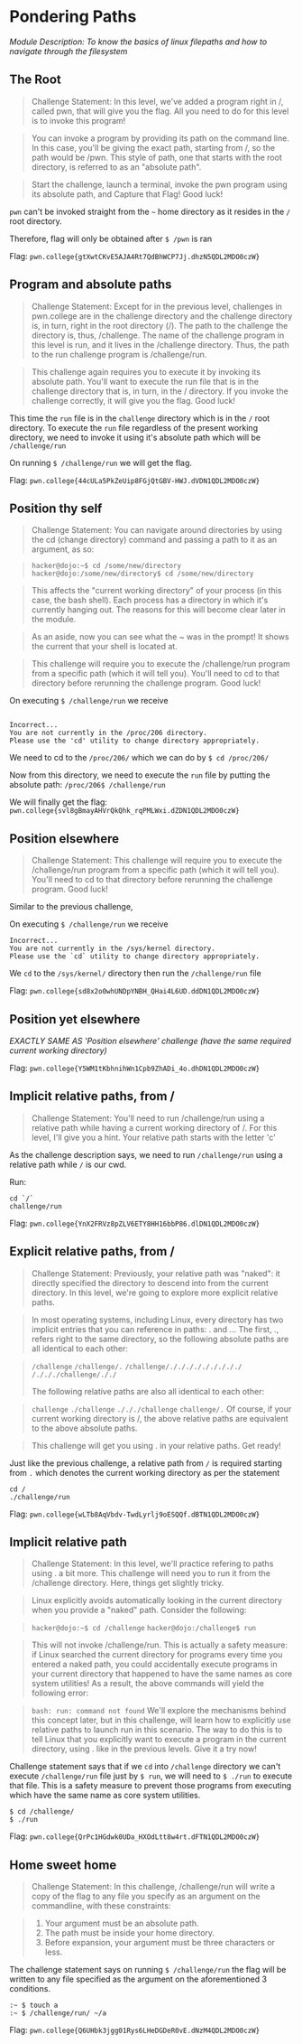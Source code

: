 # Pondering Paths

_Module Description: To know the basics of linux filepaths and how to navigate through the filesystem_


## The Root

> Challenge Statement: In this level, we've added a program right in /, called pwn, that will give you the flag. All you need to do for this level is to invoke this program! 

> You can invoke a program by providing its path on the command line. In this case, you'll be giving the exact path, starting from /, so the path would be /pwn. This style of path, one that starts with the root directory, is referred to as an "absolute path". 

> Start the challenge, launch a terminal, invoke the pwn program using its absolute path, and Capture that Flag! Good luck!

`pwn` can't be invoked straight from the `~` home directory as it resides in the `/` root directory. 

Therefore, flag will only be obtained after `$ /pwn` is ran

Flag: `pwn.college{gtXwtCKvE5AJA4Rt7QdBhWCP7Jj.dhzN5QDL2MDO0czW}`

## Program and absolute paths

> Challenge Statement: Except for in the previous level, challenges in pwn.college are in the challenge directory and the challenge directory is, in turn, right in the root directory (/). The path to the challenge the directory is, thus, /challenge. The name of the challenge program in this level is run, and it lives in the /challenge directory. Thus, the path to the run challenge program is /challenge/run.

> This challenge again requires you to execute it by invoking its absolute path. You'll want to execute the run file that is in the challenge directory that is, in turn, in the / directory. If you invoke the challenge correctly, it will give you the flag. Good luck!

This time the `run` file is in the `challenge` directory which is in the `/` root directory. To execute the `run` file regardless of the present working directory, we need to invoke it using it's absolute path which will be `/challenge/run`

On running `$ /challenge/run` we will get the flag.

Flag: `pwn.college{44cULa5PkZeUip8FGjQtGBV-HWJ.dVDN1QDL2MDO0czW}`

## Position thy self

> Challenge Statement: You can navigate around directories by using the cd (change directory) command and passing a path to it as an argument, as so:

> `hacker@dojo:~$ cd /some/new/directory`
> `hacker@dojo:/some/new/directory$ cd /some/new/directory`

> This affects the "current working directory" of your process (in this case, the bash shell). Each process has a directory in which it's currently hanging out. The reasons for this will become clear later in the module.

> As an aside, now you can see what the ~ was in the prompt! It shows the current that your shell is located at.

> This challenge will require you to execute the /challenge/run program from a specific path (which it will tell you). You'll need to cd to that directory before rerunning the challenge program. Good luck!

On executing `$ /challenge/run` we receive 

```

Incorrect...
You are not currently in the /proc/206 directory. 
Please use the 'cd' utility to change directory appropriately.

```

We need to cd to the `/proc/206/` which we can do by `$ cd /proc/206/`

Now from this directory, we need to execute the `run` file by putting the absolute path: `/proc/206$ /challenge/run`

We will finally get the flag: `pwn.college{svl8gBmayAHVrQkQhk_rqPMLWxi.dZDN1QDL2MDO0czW}`

## Position elsewhere

> Challenge Statement: This challenge will require you to execute the /challenge/run program from a specific path (which it will tell you). You'll need to cd to that directory before rerunning the challenge program. Good luck!

Similar to the previous challenge, 

On executing `$ /challenge/run` we receive 

```
Incorrect...
You are not currently in the /sys/kernel directory.
Please use the `cd` utility to change directory appropriately.
```

We `cd` to the `/sys/kernel/` directory then run the `/challenge/run` file

Flag: `pwn.college{sd8x2o0whUNDpYNBH_QHai4L6UD.ddDN1QDL2MDO0czW}`

## Position yet elsewhere

*EXACTLY SAME AS 'Position elsewhere' challenge (have the same required current working directory)*

Flag: `pwn.college{Y5WM1tKbhnihWn1Cpb9ZhADi_4o.dhDN1QDL2MDO0czW}`

## Implicit relative paths, from /

> Challenge Statement: You'll need to run /challenge/run using a relative path while having a current working directory of /. For this level, I'll give you a hint. Your relative path starts with the letter 'c'

As the challenge description says, we need to run `/challenge/run` using a relative path while `/` is our cwd.

Run:

```
cd `/`
challenge/run
```

Flag: `pwn.college{YnX2FRVz8pZLV6ETY8HH16bbP86.dlDN1QDL2MDO0czW}`

## Explicit relative paths, from /

> Challenge Statement: Previously, your relative path was "naked": it directly specified the directory to descend into from the current directory. In this level, we're going to explore more explicit relative paths.

> In most operating systems, including Linux, every directory has two implicit entries that you can reference in paths: . and ... The first, ., refers right to the same directory, so the following absolute paths are all identical to each other:

> `/challenge`
> `/challenge/.`
> `/challenge/./././././././././`
> `/./././challenge/././`
>
> The following relative paths are also all identical to each other:

> `challenge`
> `./challenge`
> `./././challenge`
> `challenge/.`
> Of course, if your current working directory is /, the above relative paths are equivalent to the above absolute paths.

> This challenge will get you using . in your relative paths. Get ready!

Just like the previous challenge, a relative path from `/` is required starting from `.` which denotes the current working directory as per the statement

```
cd /
./challenge/run
```

Flag: `pwn.college{wLTb8AqVbdv-TwdLyrlj9oESQQf.dBTN1QDL2MDO0czW}`

## Implicit relative path

> Challenge Statement: In this level, we'll practice refering to paths using . a bit more. This challenge will need you to run it from the /challenge directory. Here, things get slightly tricky.

> Linux explicitly avoids automatically looking in the current directory when you provide a "naked" path. Consider the following:

> `hacker@dojo:~$ cd /challenge`
> `hacker@dojo:/challenge$ run`

> This will not invoke /challenge/run. This is actually a safety measure: if Linux searched the current directory for programs every time you entered a naked path, you could accidentally execute programs in your current directory that happened to have the same names as core system utilities! As a result, the above commands will yield the following error:

> `bash: run: command not found`
> We'll explore the mechanisms behind this concept later, but in this challenge, will learn how to explicitly use relative paths to launch run in this scenario. The way to do this is to tell Linux that you explicitly want to execute a program in the current directory, using . like in the previous levels. Give it a try now!

Challenge statement says that if we `cd` into `/challenge` directory we can't execute `/challenge/run` file just by `$ run`, we will need to `$ ./run` to execute that file. This is a safety measure to prevent those programs from executing which have the same name as core system utilities.

```
$ cd /challenge/
$ ./run
```
Flag: `pwn.college{QrPc1HGdwk0UDa_HXOdLtt8w4rt.dFTN1QDL2MDO0czW}`

## Home sweet home

> Challenge Statement: In this challenge, /challenge/run will write a copy of the flag to any file you specify as an argument on the commandline, with these constraints:

> 1. Your argument must be an absolute path.
> 2. The path must be inside your home directory.
> 3. Before expansion, your argument must be three characters or less.

The challenge statement says on running `$ /challenge/run` the flag will be written to any file specified as the argument on the aforementioned 3 conditions. 

```
:~ $ touch a
:~ $ /challenge/run/ ~/a
```
Flag: `pwn.college{Q6UHbk3jgg01Rys6LHeDGDeR0vE.dNzM4QDL2MDO0czW}` 

